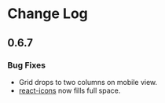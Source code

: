 # Change Log

## 0.6.7

### Bug Fixes

- Grid drops to two columns on mobile view.
- [react-icons](https://react-icons.netlify.com/#/) now fills full space.